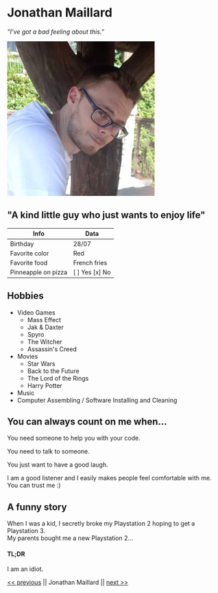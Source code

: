 

# Jonathan Maillard


*"I’ve got a bad feeling about this."*


![Personal Photo](jonathan.jpg)


## "A kind little guy who just wants to enjoy life"


Info | Data
------------ | -------------
Birthday | 28/07
Favorite color | Red
Favorite food | French fries
Pinneapple on pizza | [ ] Yes  [x] No


## Hobbies

* Video Games
    * Mass Effect
    * Jak & Daxter
    * Spyro
    * The Witcher
    * Assassin's Creed
* Movies
    * Star Wars
    * Back to the Future
    * The Lord of the Rings
    * Harry Potter
* Music
* Computer Assembling / Software Installing and Cleaning


## You can always count on me when...


You need someone to help you with your code.


You need to talk to someone.


You just want to have a good laugh.


I am a good listener and I easily makes people feel comfortable with me. You can trust me :)


## A funny story


When I was a kid, I secretly broke my Playstation 2 hoping to get a Playstation 3.<br>
My parents bought me a new Playstation 2...


#### TL;DR


I am an idiot.


[<< previous](https://github.com/Ingridfe1982/Markdown-Challenge) || Jonathan Maillard || [next >>](https://github.com/KevKsar/markdown-challenge)
